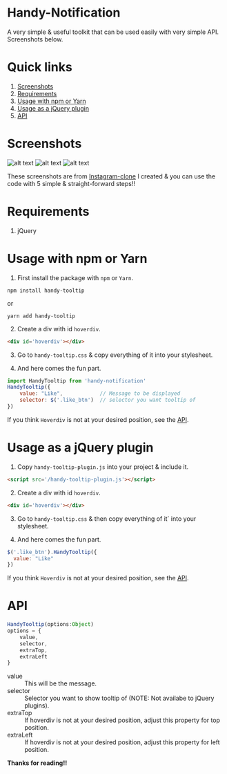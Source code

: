 # Handy-Notification
A very simple & useful toolkit that can be used easily with very simple API. Screenshots below.

# Quick links
1. [Screenshots](#screenshots)
2. [Requirements](#requirements)
3. [Usage with npm or Yarn](#usage-with-npm-or-yarn)
4. [Usage as a jQuery plugin](#usage-as-a-jquery-plugin)
4. [API](#api)

# Screenshots
![alt text](https://raw.githubusercontent.com/yTakkar/Handy-Tooltip/master/screenshots/Snap%202017-05-23%20at%2000.16.50.png)
![alt text](https://raw.githubusercontent.com/yTakkar/Handy-Tooltip/master/screenshots/Snap%202017-05-23%20at%2000.29.37.png)
![alt text](https://raw.githubusercontent.com/yTakkar/Handy-Tooltip/master/screenshots/Snap%202017-05-23%20at%2001.09.30.png)

These screenshots are from [Instagram-clone](https://github.com/yTakkar/Instagram-clone) I created & you can use the code with 5 simple & straight-forward steps!!

# Requirements
1. jQuery

# Usage with npm or Yarn

1. First install the package with `npm` or `Yarn`.

```
npm install handy-tooltip
```
or

```
yarn add handy-tooltip
```

2. Create a div with id `hoverdiv`.
```html
<div id='hoverdiv'></div>
```

3. Go to `handy-tooltip.css` & copy everything of it into your stylesheet.

4. And here comes the fun part.
```javascript
import HandyTooltip from 'handy-notification'
HandyTooltip({
    value: "Like",            // Message to be displayed
    selector: $('.like_btn')  // selector you want tooltip of
})
```

If you think `Hoverdiv` is not at your desired position, see the [API](#api).

# Usage as a jQuery plugin

1. Copy `handy-tooltip-plugin.js` into your project & include it.

```html
<script src='/handy-tooltip-plugin.js'></script>
```

2. Create a div with id `hoverdiv`.
```html
<div id='hoverdiv'></div>
```

3. Go to `handy-tooltip.css` & then copy everything of it` into your stylesheet.

4. And here comes the fun part.
```javascript
$('.like_btn').HandyTooltip({
  value: "Like"
})
```

If you think `Hoverdiv` is not at your desired position, see the [API](#api).

# API
```javascript
HandyTooltip(options:Object)
options = {
    value,
    selector,
    extraTop,
    extraLeft
}
```

<dl>
  <dt>value</dt>
  <dd>This will be the message.</dd>

  <dt>selector</dt>
  <dd>Selector you want to show tooltip of (NOTE: Not availabe to jQuery plugins).</dd>

  <dt>extraTop</dt>
  <dd>If hoverdiv is not at your desired position, adjust this property for top position.</dd>

  <dt>extraLeft</dt>
  <dd>If hoverdiv is not at your desired position, adjust this property for left position.</dd>
</dl>

**Thanks for reading!!**